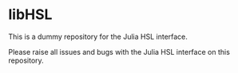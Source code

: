 # libHSL

This is a dummy repository for the Julia HSL interface. 

Please raise all issues and bugs with the Julia HSL interface on this repository.
